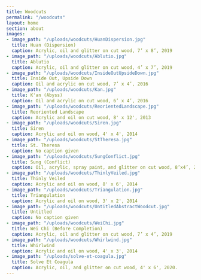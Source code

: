 ```yaml
---
title: Woodcuts
permalink: "/woodcuts"
layout: home
section: about
images:
- image_path: "/uploads/woodcuts/HuanDispersion.jpg"
  title: Huan (Dispersion)
  caption: Acrylic, oil and glitter on cut wood, 7’ x 8’, 2019
- image_path: "/uploads/woodcuts/Ablutio.jpg"
  title: Ablutio
  caption: Acrylic, oil and glitter on cut wood, 4’ x 7’, 2019
- image_path: "/uploads/woodcuts/InsideOutUpsideDown.jpg"
  title: Inside Out, Upside Down
  caption: Oil and acrylic on cut wood, 7’ x 4’, 2016
- image_path: "/uploads/woodcuts/Kan.jpg"
  title: K'an (Abyss)
  caption: Oil and acrylic on cut wood, 6’ x 4’, 2016
- image_path: "/uploads/woodcuts/ReorientedLandscape.jpg"
  title: Reoriented Landscape
  caption: Acrylic and oil on cut wood, 8' x 12', 2013
- image_path: "/uploads/woodcuts/Siren.jpg"
  title: Siren
  caption: Acrylic and oil on wood, 4' x 4', 2014
- image_path: "/uploads/woodcuts/StTheresa.jpg"
  title: St. Theresa
  caption: No caption given
- image_path: "/uploads/woodcuts/SungConflict.jpg"
  title: Sung (Conflict)
  caption: Oil, acrylic, spray paint, and glitter on cut wood, 8’x4’, 2017-18
- image_path: "/uploads/woodcuts/ThinlyVeiled.jpg"
  title: Thinly Veiled
  caption: Acrylic and oil on wood, 8' x 6', 2014
- image_path: "/uploads/woodcuts/Triangulation.jpg"
  title: Triangulation
  caption: Acrylic and oil on wood, 3' x 2', 2014
- image_path: "/uploads/woodcuts/UntitledAbstractWoodcut.jpg"
  title: Untitled
  caption: No caption given
- image_path: "/uploads/woodcuts/WeiChi.jpg"
  title: Wei Chi (Before Completion)
  caption: Acrylic, oil and glitter on cut wood, 7’ x 4’, 2019
- image_path: "/uploads/woodcuts/Whirlwind.jpg"
  title: Whirlwind
  caption: Acrylic and oil on wood, 4' x 3', 2014
- image_path: "/uploads/solve-et-coagula.jpg"
  title: Solve Et Coagula
  caption: Acrylic, oil, and glitter on cut wood, 4' x 6', 2020.
---
```


